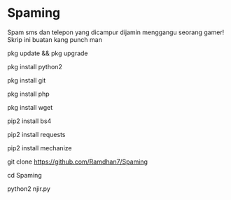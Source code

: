 # Spaming

Spam sms dan telepon yang dicampur dijamin menggangu seorang gamer!
Skrip ini buatan kang punch man

pkg update && pkg upgrade

pkg install python2

pkg install git

pkg install php

pkg install wget

pip2 install bs4

pip2 install requests

pip2 install mechanize

git clone https://github.com/Ramdhan7/Spaming

cd Spaming

python2 njir.py

